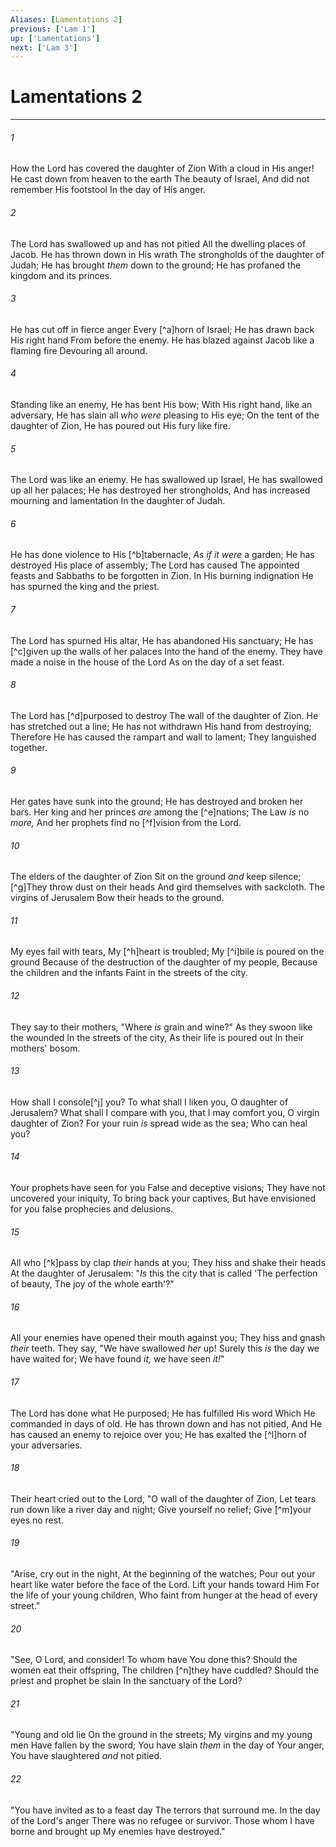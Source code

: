```yaml
---
Aliases: [Lamentations 2]
previous: ['Lam 1']
up: ['Lamentations']
next: ['Lam 3']
---
```

# Lamentations 2

***


###### 1 
How the Lord has covered the daughter of Zion With a cloud in His anger! He cast down from heaven to the earth The beauty of Israel, And did not remember His footstool In the day of His anger. 

###### 2 
The Lord has swallowed up and has not pitied All the dwelling places of Jacob. He has thrown down in His wrath The strongholds of the daughter of Judah; He has brought _them_ down to the ground; He has profaned the kingdom and its princes. 

###### 3 
He has cut off in fierce anger Every [^a]horn of Israel; He has drawn back His right hand From before the enemy. He has blazed against Jacob like a flaming fire Devouring all around. 

###### 4 
Standing like an enemy, He has bent His bow; With His right hand, like an adversary, He has slain all _who were_ pleasing to His eye; On the tent of the daughter of Zion, He has poured out His fury like fire. 

###### 5 
The Lord was like an enemy. He has swallowed up Israel, He has swallowed up all her palaces; He has destroyed her strongholds, And has increased mourning and lamentation In the daughter of Judah. 

###### 6 
He has done violence to His [^b]tabernacle, _As if it were_ a garden; He has destroyed His place of assembly; The Lord has caused The appointed feasts and Sabbaths to be forgotten in Zion. In His burning indignation He has spurned the king and the priest. 

###### 7 
The Lord has spurned His altar, He has abandoned His sanctuary; He has [^c]given up the walls of her palaces Into the hand of the enemy. They have made a noise in the house of the Lord As on the day of a set feast. 

###### 8 
The Lord has [^d]purposed to destroy The wall of the daughter of Zion. He has stretched out a line; He has not withdrawn His hand from destroying; Therefore He has caused the rampart and wall to lament; They languished together. 

###### 9 
Her gates have sunk into the ground; He has destroyed and broken her bars. Her king and her princes _are_ among the [^e]nations; The Law _is_ no _more,_ And her prophets find no [^f]vision from the Lord. 

###### 10 
The elders of the daughter of Zion Sit on the ground _and_ keep silence; [^g]They throw dust on their heads And gird themselves with sackcloth. The virgins of Jerusalem Bow their heads to the ground. 

###### 11 
My eyes fail with tears, My [^h]heart is troubled; My [^i]bile is poured on the ground Because of the destruction of the daughter of my people, Because the children and the infants Faint in the streets of the city. 

###### 12 
They say to their mothers, "Where _is_ grain and wine?" As they swoon like the wounded In the streets of the city, As their life is poured out In their mothers' bosom. 

###### 13 
How shall I console[^j] you? To what shall I liken you, O daughter of Jerusalem? What shall I compare with you, that I may comfort you, O virgin daughter of Zion? For your ruin _is_ spread wide as the sea; Who can heal you? 

###### 14 
Your prophets have seen for you False and deceptive visions; They have not uncovered your iniquity, To bring back your captives, But have envisioned for you false prophecies and delusions. 

###### 15 
All who [^k]pass by clap _their_ hands at you; They hiss and shake their heads At the daughter of Jerusalem: "_Is_ this the city that is called 'The perfection of beauty, The joy of the whole earth'?" 

###### 16 
All your enemies have opened their mouth against you; They hiss and gnash _their_ teeth. They say, "We have swallowed _her_ up! Surely this _is_ the day we have waited for; We have found _it,_ we have seen _it!_" 

###### 17 
The Lord has done what He purposed; He has fulfilled His word Which He commanded in days of old. He has thrown down and has not pitied, And He has caused an enemy to rejoice over you; He has exalted the [^l]horn of your adversaries. 

###### 18 
Their heart cried out to the Lord, "O wall of the daughter of Zion, Let tears run down like a river day and night; Give yourself no relief; Give [^m]your eyes no rest. 

###### 19 
"Arise, cry out in the night, At the beginning of the watches; Pour out your heart like water before the face of the Lord. Lift your hands toward Him For the life of your young children, Who faint from hunger at the head of every street." 

###### 20 
"See, O Lord, and consider! To whom have You done this? Should the women eat their offspring, The children [^n]they have cuddled? Should the priest and prophet be slain In the sanctuary of the Lord? 

###### 21 
"Young and old lie On the ground in the streets; My virgins and my young men Have fallen by the sword; You have slain _them_ in the day of Your anger, You have slaughtered _and_ not pitied. 

###### 22 
"You have invited as to a feast day The terrors that surround me. In the day of the Lord's anger There was no refugee or survivor. Those whom I have borne and brought up My enemies have destroyed."
